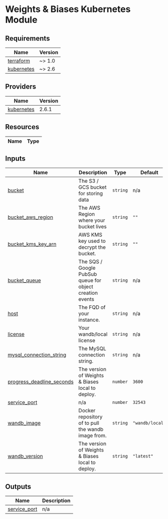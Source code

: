 # Weights & Biases Kubernetes Module

<!-- BEGIN_TF_DOCS -->
## Requirements

| Name | Version |
|------|---------|
| <a name="requirement_terraform"></a> [terraform](#requirement\_terraform) | ~> 1.0 |
| <a name="requirement_kubernetes"></a> [kubernetes](#requirement\_kubernetes) | ~> 2.6 |

## Providers

| Name | Version |
|------|---------|
| <a name="provider_kubernetes"></a> [kubernetes](#provider\_kubernetes) | 2.6.1 |

## Resources

| Name | Type |
|------|------|

## Inputs

| Name | Description | Type | Default | Required |
|------|-------------|------|---------|:--------:|
| <a name="input_bucket"></a> [bucket](#input\_bucket) | The S3 / GCS bucket for storing data | `string` | n/a | yes |
| <a name="input_bucket_aws_region"></a> [bucket\_aws\_region](#input\_bucket\_aws\_region) | The AWS Region where your bucket lives | `string` | `""` | no |
| <a name="input_bucket_kms_key_arn"></a> [bucket\_kms\_key\_arn](#input\_bucket\_kms\_key\_arn) | AWS KMS key used to decrypt the bucket. | `string` | `""` | no |
| <a name="input_bucket_queue"></a> [bucket\_queue](#input\_bucket\_queue) | The SQS / Google PubSub queue for object creation events | `string` | n/a | yes |
| <a name="input_host"></a> [host](#input\_host) | The FQD of your instance. | `string` | n/a | yes |
| <a name="input_license"></a> [license](#input\_license) | Your wandb/local license | `string` | n/a | yes |
| <a name="input_mysql_connection_string"></a> [mysql\_connection\_string](#input\_mysql\_connection\_string) | The MySQL connection string. | `string` | n/a | yes |
| <a name="input_progress_deadline_seconds"></a> [progress\_deadline\_seconds](#input\_progress\_deadline\_seconds) | The version of Weights & Biases local to deploy. | `number` | `3600` | no |
| <a name="input_service_port"></a> [service\_port](#input\_service\_port) | n/a | `number` | `32543` | no |
| <a name="input_wandb_image"></a> [wandb\_image](#input\_wandb\_image) | Docker repository of to pull the wandb image from. | `string` | `"wandb/local"` | no |
| <a name="input_wandb_version"></a> [wandb\_version](#input\_wandb\_version) | The version of Weights & Biases local to deploy. | `string` | `"latest"` | no |

## Outputs

| Name | Description |
|------|-------------|
| <a name="output_service_port"></a> [service\_port](#output\_service\_port) | n/a |
<!-- END_TF_DOCS -->